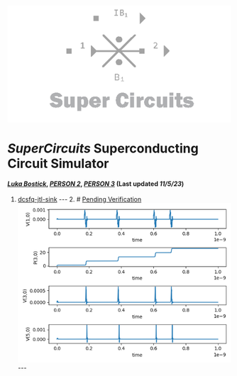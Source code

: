 ![](/img/external_image.png)

# *SuperCircuits* Superconducting Circuit Simulator
#### *[Luka Bostick](https://github.com/LukaBostick)*, *[PERSON 2](https://github.com/Person2)*, *[PERSON 3](https://github.com/Person3)* (Last updated *11/5/23*)
 
 1. [dcsfq-jtl-sink](/docs/SuperCircuits/Simulation/dcsfq_jtl_sink.md)
        ---
        2. #  [Pending Verification]()
        ![](/img/ex_dcsfq_jtl_sink_figure.png)
        ---
